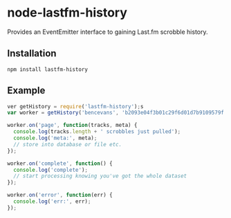 # node-lastfm-history

Provides an EventEmitter interface to gaining Last.fm scrobble history.

## Installation

`npm install lastfm-history`

## Example

```javascript
ver getHistory = require('lastfm-history');s
var worker = getHistory('bencevans', 'b2093e04f3b01c29f6d01d7b9109579f');

worker.on('page', function(tracks, meta) {
  console.log(tracks.length + ' scrobbles just pulled');
  console.log('meta:', meta);
  // store into database or file etc.
});

worker.on('complete', function() {
  console.log('complete');
  // start processing knowing you've got the whole dataset
});

worker.on('error', function(err) {
  console.log('err:', err);
});
```